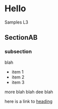 # Hello
Samples
L3

## SectionAB

### subsection

blah

* item 1
* item 2
* item 3

more blah blah
dee blah

here is a link
to [heading](#SectionAB)
